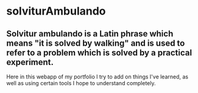 # solviturAmbulando

## Solvitur ambulando is a Latin phrase which means "it is solved by walking" and is used to refer to a problem which is solved by a practical experiment.

Here in this webapp of my portfolio I try to add on things I've learned, as well as using certain tools I hope to understand completely.

